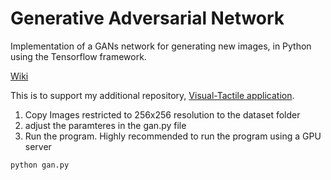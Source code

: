 # Generative Adversarial Network

Implementation of a GANs network for generating new images, in Python using the Tensorflow framework.

[Wiki](https://en.wikipedia.org/wiki/Generative_adversarial_network)

This is to support my additional repository, [Visual-Tactile application](https://github.com/jettdlee/vis_tac_cross_modal).

1) Copy Images restricted to 256x256 resolution to the dataset folder
2) adjust the paramteres in the gan.py file
3) Run the program. Highly recommended to run the program using a GPU server
```
python gan.py
```
